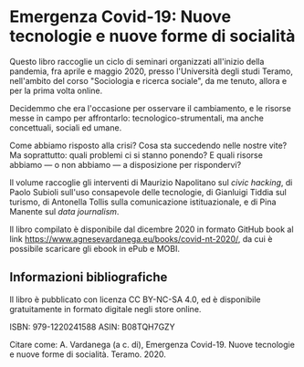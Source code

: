 # Emergenza Covid-19: Nuove tecnologie e nuove forme di socialità

Questo libro raccoglie un ciclo di seminari organizzati all'inizio della pandemia, fra aprile e maggio 2020, presso l'Università degli studi Teramo, nell'ambito del corso "Sociologia e ricerca sociale", da me tenuto, allora e per la prima volta online. 

Decidemmo che era l'occasione per osservare il cambiamento, e le risorse messe in campo per affrontarlo: tecnologico-strumentali, ma anche concettuali, sociali ed umane.

Come abbiamo risposto alla crisi? Cosa sta succedendo nelle nostre vite? Ma soprattutto: quali problemi ci si stanno ponendo? E quali risorse abbiamo — o non abbiamo — a disposizione per rispondervi?

Il volume raccoglie gli interventi di Maurizio Napolitano sul *civic hacking*, di Paolo Subioli sull'uso consapevole delle tecnologie, di Gianluigi Tiddia sul turismo, di Antonella Tollis sulla comunicazione istituazionale, e di Pina Manente sul *data journalism*.


Il libro compilato è disponibile dal dicembre 2020 in formato GitHub book al link <https://www.agnesevardanega.eu/books/covid-nt-2020/>, da cui è possibile scaricare gli ebook in ePub e MOBI.

## Informazioni bibliografiche

Il libro è pubblicato con licenza CC BY-NC-SA 4.0, ed è disponibile gratuitamente in formato digitale negli store online.

ISBN: 979-1220241588
ASIN: B08TQH7GZY

Citare come: A. Vardanega (a c. di), Emergenza Covid-19. Nuove tecnologie e nuove forme di socialità. Teramo. 2020.
